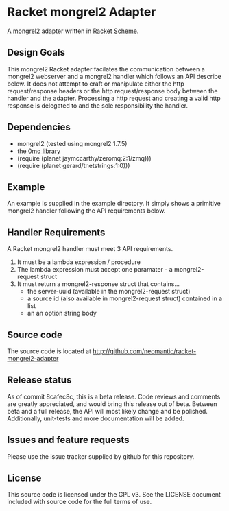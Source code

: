 # Racket mongrel2 Adapter

A [mongrel2](http://mongrel2.org) adapter written in [Racket Scheme](http://racket-lang.org/).

## Design Goals
This mongrel2 Racket adapter facilates the communication between a mongrel2 webserver
and a mongrel2 handler which follows an API describe below. It does not attempt to craft or
manipulate either the http request/response headers or the http request/response body between
the handler and the adapter.  Processing a http request and creating a valid
http response is delegated to and the sole responsibility the handler.

## Dependencies
* mongrel2 (tested using mongrel2 1.7.5)
* the [0mq library](http://www.zeromq.org)
* (require (planet jaymccarthy/zeromq:2:1/zmq)))
* (require (planet gerard/tnetstrings:1:0)))

## Example
An example is supplied in the example directory.  It simply shows a primitive mongrel2 handler
following the API requirements below.

## Handler Requirements
A Racket mongrel2 handler must meet 3 API requirements.
  1. It must be a lambda expression / procedure
  2. The lambda expression must accept one paramater - a mongrel2-request struct
  3. It must return a mongrel2-response struct that contains...
     - the server-uuid (available in the mongrel2-request struct)
     - a source id (also available in mongrel2-request struct) contained in a list
     - an an option string body

## Source code
The source code is located at http://github.com/neomantic/racket-mongrel2-adapter

## Release status
As of commit 8cafec8c, this is a beta release. Code reviews and comments are greatly appreciated,
and would bring this release out of beta.  Between beta and a full release, the API will 
most likely change and be polished. Additionally, unit-tests and more documentation will be added.

## Issues and feature requests
Please use the issue tracker supplied by github for this repository.

## License
This source code is licensed under the GPL v3. See the LICENSE document included
with source code for the full terms of use.
